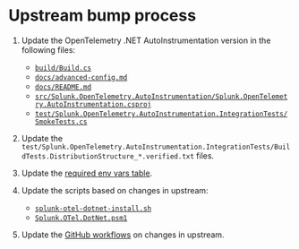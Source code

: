 # Upstream bump process

1. Update the OpenTelemetry .NET AutoInstrumentation version in the following files:

   - [`build/Build.cs`](../build/Build.cs)
   - [`docs/advanced-config.md`](./advanced-config.md)
   - [`docs/README.md`](./README.md)
   - [`src/Splunk.OpenTelemetry.AutoInstrumentation/Splunk.OpenTelemetry.AutoInstrumentation.csproj`](../src/Splunk.OpenTelemetry.AutoInstrumentation/Splunk.OpenTelemetry.AutoInstrumentation.csproj)
   - [`test/Splunk.OpenTelemetry.AutoInstrumentation.IntegrationTests/SmokeTests.cs`](../test/Splunk.OpenTelemetry.AutoInstrumentation.IntegrationTests/SmokeTests.cs)

2. Update the `test/Splunk.OpenTelemetry.AutoInstrumentation.IntegrationTests/BuildTests.DistributionStructure_*.verified.txt`
   files.

3. Update the [required env vars table](./advanced-config.md#manual-instrumentation).

4. Update the scripts based on changes in upstream:
   - [`splunk-otel-dotnet-install.sh`](../splunk-otel-dotnet-install.sh)
   - [`Splunk.OTel.DotNet.psm1`](../Splunk.OTel.DotNet.psm1)

5. Update the [GitHub workflows](../.github/workflows) on changes in upstream.
